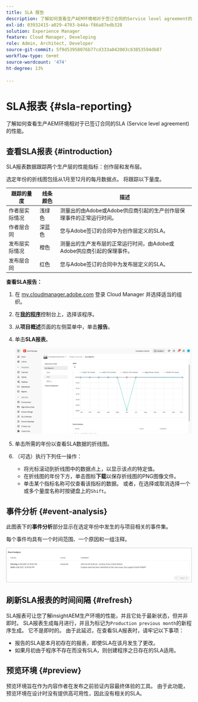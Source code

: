 ```yaml
---
title: SLA 报告
description: 了解如何查看生产AEM环境相对于签订合同的Service level agreement的性能。
exl-id: 03932415-a029-4703-b44a-f86a87edb328
solution: Experience Manager
feature: Cloud Manager, Developing
role: Admin, Architect, Developer
source-git-commit: 5f9d53958076b77cd333a042003c83853594db87
workflow-type: tm+mt
source-wordcount: '474'
ht-degree: 13%

---
```



# SLA报表 {#sla-reporting}

了解如何查看生产AEM环境相对于已签订合同的SLA (Service level agreement)的性能。

## 查看SLA报表 {#introduction}

SLA报表数据跟踪两个生产层的性能指标：创作层和发布层。

选定年份的折线图包括从1月至12月的每月数据点。 将跟踪以下量度。

| 跟踪的量度 | 线条颜色 | 描述 |
| --- | --- | --- |
| 作者层实际情况 | 浅绿色 | 测量出的由Adobe或Adobe供应商引起的生产创作层保理事件的正常运行时间。 |
| 作者层合同 | 深蓝色 | 您与Adobe签订的合同中为创作层定义的SLA。 |
| 发布层实际情况 | 橙色 | 测量出的生产发布层的正常运行时间，由Adobe或Adobe供应商引起的保理事件。 |
| 发布层合同 | 红色 | 您与Adobe签订的合同中为发布层定义的SLA。 |

**查看SLA报告：**

1. 在 [my.cloudmanager.adobe.com](https://my.cloudmanager.adobe.com/) 登录 Cloud Manager 并选择适当的组织。

1. 在&#x200B;**[我的程序](/help/implementing/cloud-manager/navigation.md#my-programs)**&#x200B;控制台上，选择该程序。

1. 从&#x200B;**项目概述**&#x200B;页面的左侧菜单中，单击&#x200B;**报告**。

1. 单击&#x200B;**SLA报表**。

   ![SLA报告线形图](/help/implementing/cloud-manager/reports/assets/cm-sla-report2.png)

1. 单击所需的年份以查看SLA数据的折线图。

1. （可选）执行下列任一操作：

   * 将光标滚动到折线图中的数据点上，以显示该点的特定值。
   * 在折线图的年份下方，单击图标&#x200B;**下载**&#x200B;以保存折线图的PNG图像文件。
   * 单击某个指标名称可仅查看该指标的数据。 或者，在选择或取消选择一个或多个量度名称时按键盘上的`Shift`。

## 事件分析 {#event-analysis}

此图表下的&#x200B;**事件分析**&#x200B;部分显示在选定年份中发生的与项目相关的事件集。

每个事件均具有一个时间范围、一个原因和一组注释。

![事件分析示例](/help/implementing/cloud-manager/reports/assets/sla-reporting-c.png)

## 刷新SLA报表的时间间隔 {#refresh}

SLA报表可让您了解insightAEM生产环境的性能，并且它处于最新状态，但并非即时。 SLA报表生成每月进行，并且为标记为`Production previous month`的新程序生成。 它不是即时的。 由于此延迟，在查看SLA报表时，请牢记以下事项：

* 报告的SLA是本月初存在的报表，即使SLA在该月发生了更改。
* 如果月初由于程序不存在而没有SLA，则创建程序之日存在的SLA适用。

## 预览环境 {#preview}

预览环境旨在作为内容作者在发布之前验证内容最终体验的工具。 由于此功能，预览环境在设计时没有提供高可用性，因此没有相关的SLA。

